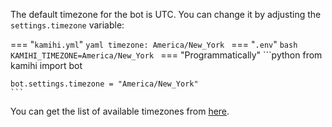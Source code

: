 The default timezone for the bot is UTC. You can change it by adjusting the `settings.timezone` variable:

=== "`kamihi.yml`"
    ```yaml
    timezone: America/New_York
    ```
=== "`.env`"
    ```bash
    KAMIHI_TIMEZONE=America/New_York
    ```
=== "Programmatically"
    ```python
    from kamihi import bot
    
    bot.settings.timezone = "America/New_York"
    ```

You can get the list of available timezones from [here](https://en.wikipedia.org/wiki/List_of_tz_database_time_zones).
